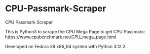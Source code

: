 # CPU-Passmark-Scraper
CPU Passmark Scraper

This is Python3 to scrape the CPU Mega Page to get CPU Passmark:
https://www.cpubenchmark.net/CPU_mega_page.html

Developed on Fedora 39 x86_64 system with Python 3.12.2.
